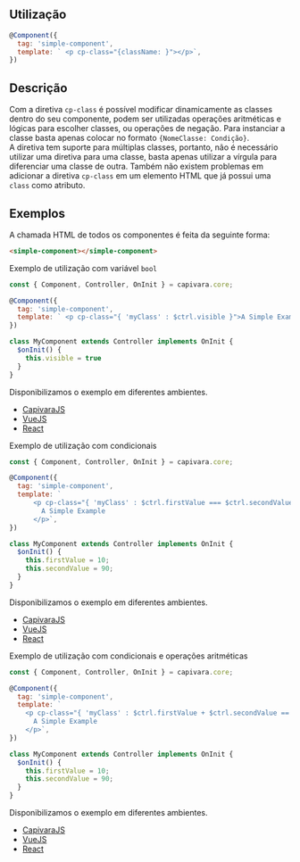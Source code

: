## Utilização

```js
@Component({
  tag: 'simple-component',
  template: ` <p cp-class="{className: }"></p>`,
})
```

## Descrição

Com a diretiva `cp-class` é possível modificar dinamicamente as classes dentro do seu componente, podem ser utilizadas operações aritméticas e lógicas para escolher classes, ou operações de negação. Para instanciar a classe basta apenas colocar no formato `{NomeClasse: Condição}`.<br>
A diretiva tem suporte para múltiplas classes, portanto, não é necessário utilizar uma diretiva para uma classe, basta apenas utilizar a vírgula para diferenciar uma classe de outra. Também não existem problemas em adicionar a diretiva `cp-class` em um elemento HTML que já possui uma `class` como atributo.

## Exemplos

A chamada HTML de todos os componentes é feita da seguinte forma:

```HTML
<simple-component></simple-component>
```

Exemplo de utilização com variável `bool`

```js
const { Component, Controller, OnInit } = capivara.core;

@Component({
  tag: 'simple-component',
  template: ` <p cp-class="{ 'myClass' : $ctrl.visible }">A Simple Example</p>`,
})

class MyComponent extends Controller implements OnInit {
  $onInit() {
  	this.visible = true
  }
}
```
Disponibilizamos o exemplo em diferentes ambientes.
* [CapivaraJS](https://jsfiddle.net/jcanabarro/zf8gqh0d/429/)
* [VueJS](http://jsfiddle.net/jcanabarro/ygznj9mt/31/)
* [React]()


Exemplo de utilização com condicionais

```js
const { Component, Controller, OnInit } = capivara.core;

@Component({
  tag: 'simple-component',
  template: `
      <p cp-class="{ 'myClass' : $ctrl.firstValue === $ctrl.secondValue }">
        A Simple Example
      </p>`,
})

class MyComponent extends Controller implements OnInit {
  $onInit() {
    this.firstValue = 10;
    this.secondValue = 90;
  }
}
```
Disponibilizamos o exemplo em diferentes ambientes.
* [CapivaraJS](https://jsfiddle.net/jcanabarro/zf8gqh0d/342/)
* [VueJS](http://jsfiddle.net/jcanabarro/ygznj9mt/34/)
* [React]()

Exemplo de utilização com condicionais e operações aritméticas

```js
const { Component, Controller, OnInit } = capivara.core;

@Component({
  tag: 'simple-component',
  template: `
    <p cp-class="{ 'myClass' : $ctrl.firstValue + $ctrl.secondValue == 100 }">
      A Simple Example
    </p>`,
})

class MyComponent extends Controller implements OnInit {
  $onInit() {
    this.firstValue = 10;
    this.secondValue = 90;
  }
}
```
Disponibilizamos o exemplo em diferentes ambientes.
* [CapivaraJS](https://jsfiddle.net/jcanabarro/zf8gqh0d/343/)
* [VueJS](http://jsfiddle.net/jcanabarro/ygznj9mt/36/)
* [React]()